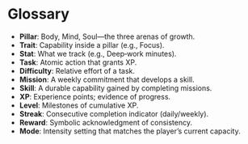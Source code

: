 # Glossary

- **Pillar**: Body, Mind, Soul—the three arenas of growth.  
- **Trait**: Capability inside a pillar (e.g., Focus).  
- **Stat**: What we track (e.g., Deep‑work minutes).  
- **Task**: Atomic action that grants XP.  
- **Difficulty**: Relative effort of a task.  
- **Mission**: A weekly commitment that develops a skill.  
- **Skill**: A durable capability gained by completing missions.  
- **XP**: Experience points; evidence of progress.  
- **Level**: Milestones of cumulative XP.  
- **Streak**: Consecutive completion indicator (daily/weekly).  
- **Reward**: Symbolic acknowledgment of consistency.  
- **Mode**: Intensity setting that matches the player’s current capacity.
